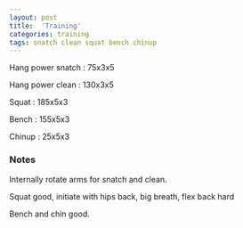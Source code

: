 ```yaml
---
layout: post
title:  'Training'
categories: training
tags: snatch clean squat bench chinup
---
```


Hang power snatch   :   75x3x5

Hang power clean    :   130x3x5

Squat   :   185x5x3

Bench   :   155x5x3

Chinup  :   25x5x3


### Notes

Internally rotate arms for snatch and clean.

Squat good, initiate with hips back, big breath, flex back hard

Bench and chin good.

